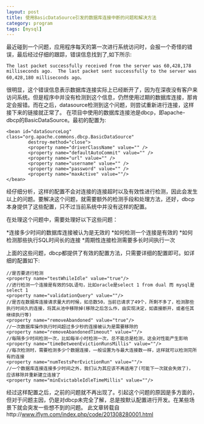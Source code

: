 ```yaml
---
layout: post
title: 使用BasicDataSource引发的数据库连接中断的问题和解决方法
category: program 
tags: [mysql]
---
```


最近碰到一个问题，应用程序每天的第一次进行系统访问时，会报一个奇怪的错误，最后经过仔细的跟踪，错误信息找到了,如下所示:

```
The last packet successfully received from the server was 60,428,178 milliseconds ago.  The last packet sent successfully to the server was 60,428,180 milliseconds ago。
```

很明显，这个错误信息表示数据库连接实际上已经断开了，因为在深夜没有客户来访问系统。但是程序中并没有检测到这个信息，仍然使用过期的数据库连接，那肯定会报错。而在之后，datasource检测到这个问题，则尝试重新进行连接，这样接下来的链接就正常了。
在项目中使用的数据库连接池是dbcp，即apache-dbcp的BasicDataSource。最初的配置为:

```
<bean id="dataSourceLog" class="org.apache.commons.dbcp.BasicDataSource"
        destroy-method="close">
        <property name="driverClassName" value="" />
        <property name="defaultAutoCommit" value="" />
        <property name="url" value="" />
        <property name="username" value="" />
        <property name="password" value="" />
        <property name="maxActive" value=""/>
</bean>
```

经仔细分析，这样的配置不会对连接的连接超时以及有效性进行检测，因此会发生以上的问题。要解决这个问题，就需要额外的检测手段和处理方法，还好，dbcp本身提供了这些配置，只不过当前系统中并没有这样的配置。

在处理这个问题中，需要处理好以下这些问题：

*连接多少时间的数据库连接被认为是无效的
*如何检测一个连接是有效的
*如何检测那些执行SQL时间长的连接
*周期性连接检测需要多长时间执行一次

上面的这些问题，dbcp都提供了有效的配置方法，只需要详细的配置即可。如详细的配置如下:

```
//是否要进行检测
<property name="testWhileIdle" value="true"/>
//进行检测一个连接是有效的SQL语句，比如oracle是select 1 from dual 而 mysql是 select 1
<property name="validationQuery" value=""/>
//是否在数据库连接请求量大的时候，如总数50，当前已请求了49个，所剩不多了，检测那些执行时间久的连接，将其从池中移除掉(移除之后怎么作，由实现决定，如直接断开，或者任其继续执行等)
<property name="removeAbandoned" value="true"/>
//一次数据库操作执行时间超过多少秒的连接被认为是需要移除的
<property name="removeAbandonedTimeout" value=""/>
//每隔多少时间检测一次，比如每半小时检测一次，总不能总是检测，这会对性能产生影响
<property name="timeBetweenEvictionRunsMillis" value=""/>
//每次检测时，需要检测多少个数据连接，一般设置为与最大连接数一样，这样就可以检测完所有的连接
<property name="numTestsPerEvictionRun" value=""/>
//一个数据库连接连接多少时间之外，我们认为其应该不再适用了(可能下一次就会失效了)，应该移除并重新建立连接了
<property name="minEvictableIdleTimeMillis" value=""/>
```

经过这样配置之后，之前的问题就不再出现了。引起这个问题的原因是多方面的，但对于问题主因，仍是对dbcp未完全了解，总是按默认配置进行开发。在某些场景下就会突发一些想不到的问题。
此文章转载自http://www.iflym.com/index.php/code/201308280001.html